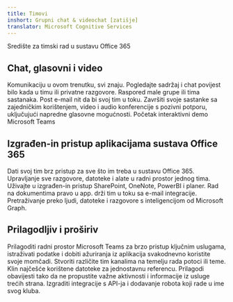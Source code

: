 ```yaml
---
title: Timovi
inshort: Grupni chat & videochat [zatišje]
translator: Microsoft Cognitive Services
---
```



Središte za timski rad u sustavu Office 365 

## Chat, glasovni i video
Komunikaciju u ovom trenutku, svi znaju. Pogledajte sadržaj i chat povijest bilo kada u timu ili privatne razgovore. Raspored male grupe ili tima sastanaka. Post e-mail nit da bi svoj tim u toku. Završiti svoje sastanke sa zajedničkim korištenjem, video i audio konferencije s pozivni potporu, uključujući napredne glasovne mogućnosti. 
Početak interaktivni demo Microsoft Teams 

## Izgrađen-in pristup aplikacijama sustava Office 365
Dati svoj tim brz pristup za sve što im treba u sustavu Office 365. Upravljanje sve razgovore, datoteke i alate u radni prostor jednog tima. Uživajte u izgrađen-in pristup SharePoint, OneNote, PowerBI i planer. Rad na dokumentima pravo u app. drži tim u toku sa e-mail integracije. Pretraživanje preko ljudi, datoteke i razgovore s inteligencijom od Microsoft Graph. 

## Prilagodljiv i proširiv
Prilagoditi radni prostor Microsoft Teams za brzo pristup ključnim uslugama, istraživati podatke i dobiti ažuriranja iz aplikacija svakodnevno koristite svoje momčadi. Stvoriti različite tim kanalima na temelju rada potoci ili teme. Klin najčešće korištene datoteke za jednostavnu referencu. Prilagodi obavijesti tako da ne propustite važne aktivnosti i informacije iz usluge trećih strana. Izgraditi integracije s API-ja i dodavanje robota koji rade u ime svog kluba. 






